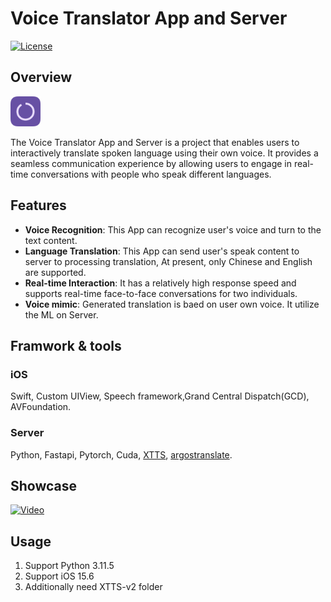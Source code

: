 # Voice Translator App and Server

[![License](https://img.shields.io/badge/license-MIT-blue.svg)](LICENSE)

## Overview

<img src="https://raw.githubusercontent.com/Owen-Deng/Voice-Translator/master/App/VoiceTranslator/Assets.xcassets/AppIcon.appiconset/Auto...%20(3).png" width="48">

The Voice Translator App and Server is a project that enables users to interactively translate spoken language using their own voice. It provides a seamless communication experience by allowing users to engage in real-time conversations with people who speak different languages.

## Features

- **Voice Recognition**: This App can recognize user's voice and turn to the text content.
- **Language Translation**: This App can send user's speak content to server to processing translation, At present, only Chinese and English are supported.
- **Real-time Interaction**: It has a relatively high response speed and supports real-time face-to-face conversations for two individuals.
- **Voice mimic**: Generated translation is baed on user own voice. It utilize the ML on Server.

## Framwork & tools

### iOS

Swift, Custom UIView, Speech framework,Grand Central Dispatch(GCD), AVFoundation.

### Server

Python, Fastapi, Pytorch, Cuda, [XTTS](https://huggingface.co/coqui/XTTS-v2), [argostranslate](https://pypi.org/project/argostranslate/).

## Showcase

[![Video](https://i.ytimg.com/an_webp/oQ_5EHPDpcU/mqdefault_6s.webp?du=3000&sqp=CI-64qsG&rs=AOn4CLC9uiNmQfltaLm0daK-lMW2ZwZanQ)](https://www.youtube.com/watch?v=oQ_5EHPDpcU)

## Usage

1. Support Python 3.11.5
2. Support iOS 15.6
3. Additionally need XTTS-v2 folder
